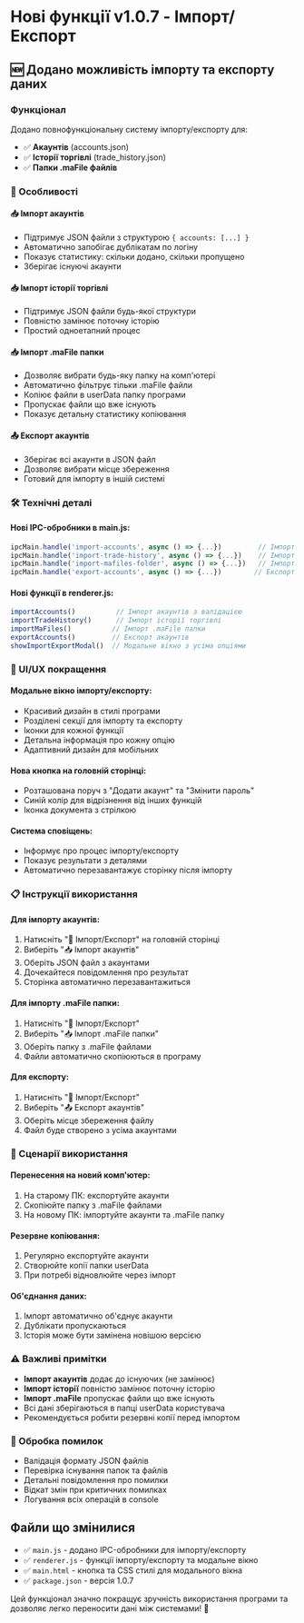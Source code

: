 # Нові функції v1.0.7 - Імпорт/Експорт

## 🆕 Додано можливість імпорту та експорту даних

### Функціонал
Додано повнофункціональну систему імпорту/експорту для:
- ✅ **Акаунтів** (accounts.json)
- ✅ **Історії торгівлі** (trade_history.json) 
- ✅ **Папки .maFile файлів**

### 🎯 Особливості

#### 📥 Імпорт акаунтів
- Підтримує JSON файли з структурою `{ accounts: [...] }`
- Автоматично запобігає дублікатам по логіну
- Показує статистику: скільки додано, скільки пропущено
- Зберігає існуючі акаунти

#### 📥 Імпорт історії торгівлі  
- Підтримує JSON файли будь-якої структури
- Повністю замінює поточну історію
- Простий одноетапний процес

#### 📥 Імпорт .maFile папки
- Дозволяє вибрати будь-яку папку на комп'ютері
- Автоматично фільтрує тільки .maFile файли
- Копіює файли в userData папку програми
- Пропускає файли що вже існують
- Показує детальну статистику копіювання

#### 📤 Експорт акаунтів
- Зберігає всі акаунти в JSON файл
- Дозволяє вибрати місце збереження
- Готовий для імпорту в іншій системі

### 🛠 Технічні деталі

#### Нові IPC-обробники в main.js:
```javascript
ipcMain.handle('import-accounts', async () => {...})         // Імпорт акаунтів
ipcMain.handle('import-trade-history', async () => {...})    // Імпорт історії
ipcMain.handle('import-mafiles-folder', async () => {...})   // Імпорт .maFile папки
ipcMain.handle('export-accounts', async () => {...})        // Експорт акаунтів
```

#### Нові функції в renderer.js:
```javascript
importAccounts()          // Імпорт акаунтів з валідацією
importTradeHistory()      // Імпорт історії торгівлі
importMaFiles()          // Імпорт .maFile папки
exportAccounts()         // Експорт акаунтів
showImportExportModal()  // Модальне вікно з усіма опціями
```

### 🎨 UI/UX покращення

#### Модальне вікно імпорту/експорту:
- Красивий дизайн в стилі програми
- Розділені секції для імпорту та експорту
- Іконки для кожної функції
- Детальна інформація про кожну опцію
- Адаптивний дизайн для мобільних

#### Нова кнопка на головній сторінці:
- Розташована поруч з "Додати акаунт" та "Змінити пароль"
- Синій колір для відрізнення від інших функцій
- Іконка документа з стрілкою

#### Система сповіщень:
- Інформує про процес імпорту/експорту
- Показує результати з деталями
- Автоматично перезавантажує сторінку після імпорту

### 📋 Інструкції використання

#### Для імпорту акаунтів:
1. Натисніть "📂 Імпорт/Експорт" на головній сторінці
2. Виберіть "📥 Імпорт акаунтів"
3. Оберіть JSON файл з акаунтами
4. Дочекайтеся повідомлення про результат
5. Сторінка автоматично перезавантажиться

#### Для імпорту .maFile папки:
1. Натисніть "📂 Імпорт/Експорт"
2. Виберіть "📥 Імпорт .maFile папки"
3. Оберіть папку з .maFile файлами
4. Файли автоматично скопіюються в програму

#### Для експорту:
1. Натисніть "📂 Імпорт/Експорт"
2. Виберіть "📤 Експорт акаунтів"
3. Оберіть місце збереження файлу
4. Файл буде створено з усіма акаунтами

### 🔄 Сценарії використання

#### Перенесення на новий комп'ютер:
1. На старому ПК: експортуйте акаунти
2. Скопіюйте папку з .maFile файлами
3. На новому ПК: імпортуйте акаунти та .maFile папку

#### Резервне копіювання:
1. Регулярно експортуйте акаунти
2. Створюйте копії папки userData
3. При потребі відновлюйте через імпорт

#### Об'єднання даних:
1. Імпорт автоматично об'єднує акаунти
2. Дублікати пропускаються
3. Історія може бути замінена новішою версією

### ⚠️ Важливі примітки

- **Імпорт акаунтів** додає до існуючих (не замінює)
- **Імпорт історії** повністю замінює поточну історію
- **Імпорт .maFile** пропускає файли що вже існують
- Всі дані зберігаються в папці userData користувача
- Рекомендується робити резервні копії перед імпортом

### 🐛 Обробка помилок

- Валідація формату JSON файлів
- Перевірка існування папок та файлів
- Детальні повідомлення про помилки
- Відкат змін при критичних помилках
- Логування всіх операцій в console

## Файли що змінилися

- ✅ `main.js` - додано IPC-обробники для імпорту/експорту
- ✅ `renderer.js` - функції імпорту/експорту та модальне вікно
- ✅ `main.html` - кнопка та CSS стилі для модального вікна
- ✅ `package.json` - версія 1.0.7

Цей функціонал значно покращує зручність використання програми та дозволяє легко переносити дані між системами! 🚀
